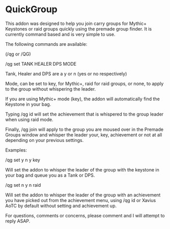 # QuickGroup
This addon was designed to help you join carry groups for Mythic+ Keystones or raid groups quickly using the premade group finder. It is currently command based and is very simple to use.

 

The following commands are available:

(/qg or /QG) 

 

/qg set TANK HEALER DPS MODE

 

 

Tank, Healer and DPS are a y or n (yes or no respectively)

Mode, can be set to key, for Mythic+, raid for raid groups, or none, to apply to the group without whispering the leader.

 

If you are using Mythic+ mode (key), the addon will automatically find the Keystone in your bag.

 

Typing /qg id will set the achievement that is whispered to the group leader when using raid mode.

 

Finally, /qg join will apply to the group you are moused over in the Premade Groups window and whisper the leader your, key, achievement or not at all depending on your previous settings.

 

Examples:

 

/qg set y n y key

 

Will set the addon to whisper the leader of the group with the keystone in your bag and queue you as a Tank or DPS.

 

/qg set n y n raid

 

Will set the addon to whisper the leader of the group with an achievement you have picked out from the achievement menu, using /qg id or Xavius AoTC by default without setting and achievement up.

 

For questions, comments or concerns, please comment and I will attempt to reply ASAP.
